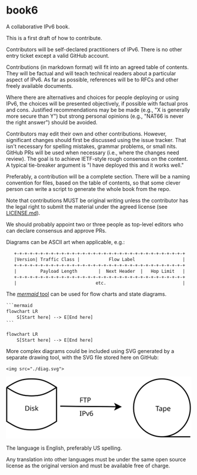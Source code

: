 # book6
A collaborative IPv6 book.

This is a first draft of how to contribute.

Contributors will be self-declared practitioners of IPv6. There is no other entry ticket except a valid GitHub account.

Contributions (in markdown format) will fit into an agreed table of contents. They will be factual and will teach technical readers about a particular aspect of IPv6. As far as possible, references will be to RFCs and other freely available documents.

Where there are alternatives and choices for people deploying or using IPv6, the choices will be presented objectively, if possible with factual pros and cons. Justified recommendations may be be made (e.g., "X is generally more secure than Y") but strong personal opinions (e.g., "NAT66 is never the right answer") should be avoided.

Contributors may edit their own and other contributions. However, significant changes should first be discussed using the issue tracker. That isn't necessary for spelling mistakes, grammar problems, or small nits. GitHub PRs will be used when necessary (i.e., where the changes need review). The goal is to achieve IETF-style rough consensus on the content. A typical tie-breaker argument is "I have deployed this and it works well."

Preferably, a contribution will be a complete section. There will be a naming convention for files, based on the table of contents, so that some clever person can write a script to generate the whole book from the repo.

Note that contributions MUST be original writing unless the contributor has the legal right to submit the material under the agreed license (see [LICENSE.md](LICENSE.md)).

We should probably appoint two or three people as top-level editors who can declare consensus and approve PRs.

Diagrams can be ASCII art when applicable, e.g.:
~~~
   +-+-+-+-+-+-+-+-+-+-+-+-+-+-+-+-+-+-+-+-+-+-+-+-+-+-+-+-+-+-+-+-+
   |Version| Traffic Class |           Flow Label                  |
   +-+-+-+-+-+-+-+-+-+-+-+-+-+-+-+-+-+-+-+-+-+-+-+-+-+-+-+-+-+-+-+-+
   |         Payload Length        |  Next Header  |   Hop Limit   |
   +-+-+-+-+-+-+-+-+-+-+-+-+-+-+-+-+-+-+-+-+-+-+-+-+-+-+-+-+-+-+-+-+
   |                              etc.                             |
~~~

The [*mermaid* tool](https://docs.github.com/en/get-started/writing-on-github/working-with-advanced-formatting/creating-diagrams) can be used for flow charts and state diagrams.

~~~
```mermaid
flowchart LR
    S[Start here] --> E[End here]
```
~~~

```mermaid
flowchart LR
    S[Start here] --> E[End here]
```

More complex diagrams could be included using SVG generated by a separate drawing tool, with the SVG file stored here on GitHub:

~~~
<img src="./diag.svg">
~~~
<img src="./diag.svg">

The language is English, preferably US spelling. 

Any translation into other languages must be under the same open source license as the original version and must be available free of charge.
